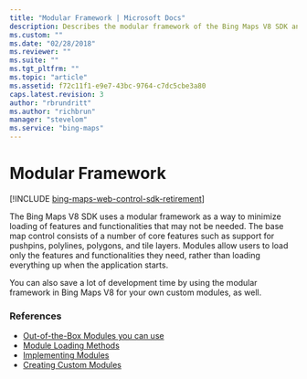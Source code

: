 ```yaml
---
title: "Modular Framework | Microsoft Docs"
description: Describes the modular framework of the Bing Maps V8 SDK and provides a list of reference articles related to the framework.
ms.custom: ""
ms.date: "02/28/2018"
ms.reviewer: ""
ms.suite: ""
ms.tgt_pltfrm: ""
ms.topic: "article"
ms.assetid: f72c11f1-e9e7-43bc-9764-c7dc5cbe3a80
caps.latest.revision: 3
author: "rbrundritt"
ms.author: "richbrun"
manager: "stevelom"
ms.service: "bing-maps"
---
```


# Modular Framework

[!INCLUDE [bing-maps-web-control-sdk-retirement](../../../includes/bing-maps-web-control-sdk-retirement.md)]

The Bing Maps V8 SDK uses a modular framework as a way to minimize loading of features and functionalities that may not be needed. The base map control consists of a number of core features such as support for pushpins, polylines, polygons, and tile layers. Modules allow users to load only the features and functionalities they need, rather than loading everything up when the application starts. 

You can also save a lot of development time by using the modular framework in Bing Maps V8 for your own custom modules, as well. 

### References

  * [Out-of-the-Box Modules you can use](../../modules/index.md)
  * [Module Loading Methods](module-loading-methods.md)
  * [Implementing Modules](implementing-modules.md)
  * [Creating Custom Modules](creating-custom-modules.md)